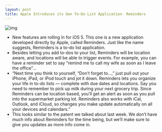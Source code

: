 ```yaml
---
layout: post
title: Apple Introduces its Own To-Do List Application- Reminders
---
```

![img](http://media.idownloadblog.com/wp-content/uploads/2011/06/Reminders-Apple.png)
* New features are rolling in for iOS 5. This one is a new application developed directly by Apple, called Reminders. Just like the name suggests, Reminders is a to-do list application.
* Besides letting you add to-dos to your list, Reminders will be location aware, and locations will be able to trigger events. For example, you can have a reminder set to say “remind me to call my wife as soon as I leave the office”…
* “Next time you think to yourself, “Don’t forget to…,” just pull out your iPhone, iPad, or iPod touch and jot it down. Reminders lets you organize your life in to-do lists — complete with due dates and locations. Say you need to remember to pick up milk during your next grocery trip. Since Reminders can be location based, you’ll get an alert as soon as you pull into the supermarket parking lot. Reminders also works with iCal, Outlook, and iCloud, so changes you make update automatically on all your devices and calendars.”
* This looks similar to the patent we talked about last week. We don’t have much info about Reminders for the time being, but we’ll make sure to give you updates as more info come in.

